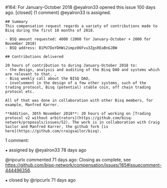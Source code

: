 #164: For January-October 2018
@eyalron33 opened this issue 100 days ago.  [closed] (1 comment)
@eyalron33 is assigned. 

    ## Summary
    This compensation request regards a variety of contributions made to Bisq during the first 10 months of 2018.
    
    - BSQ amount requested: 4000 (2000 for January-October + 2000 for November 2018)
    - BSQ address: B1PU7DoYDHWi2impz86Fvu3ZgsREaBnGJBW
    
    ## Contributions delivered
    
    20 hours of contribution to during January-October 2018 to:
    - the design, analysis and auditing of the Bisq DAO and systems which are relevant to that. ,
    - Bisq weekly call about the BISQ DAO,
    - involvement in the design of a few other systems, such of the trading protocol, Bisq (potential) stable coin, off chain trading protocol etc.
    
    All of that was done in collaboration with other Bisq members, for example, Manfred Karrer.
    
    **Addition, 30th November 2018**: 20 hours of working on [Trading protocol v2 without arbitrators](https://github.com/bisq-network/proposals/issues/52). The work is in collaboration with Craig Sailor and Manfred Karrer, the github fork [is 
    here](https://github.com/craigsailor/bisq).


1 comment:

⁕ assigned by @eyalron33 78 days ago

@ripcurlx commented 71 days ago:
    Closing as complete, see https://github.com/bisq-network/compensation/issues/165#issuecomment-444496356.


⁕ closed by @ripcurlx 71 days ago

